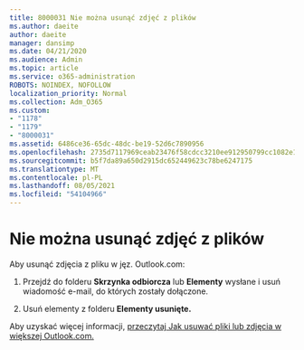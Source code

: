 ```yaml
---
title: 8000031 Nie można usunąć zdjęć z plików
ms.author: daeite
author: daeite
manager: dansimp
ms.date: 04/21/2020
ms.audience: Admin
ms.topic: article
ms.service: o365-administration
ROBOTS: NOINDEX, NOFOLLOW
localization_priority: Normal
ms.collection: Adm_O365
ms.custom:
- "1178"
- "1179"
- "8000031"
ms.assetid: 6486ce36-65dc-48dc-be19-52d6c7890956
ms.openlocfilehash: 2735d7117969ceab23476f58cdcc3210ee912950799cc1082e151bff6bf692d0
ms.sourcegitcommit: b5f7da89a650d2915dc652449623c78be6247175
ms.translationtype: MT
ms.contentlocale: pl-PL
ms.lasthandoff: 08/05/2021
ms.locfileid: "54104966"
---
```

# <a name="unable-to-delete-photos-from-files"></a>Nie można usunąć zdjęć z plików

Aby usunąć zdjęcia z pliku w jęz. Outlook.com:
  
1. Przejdź do folderu **Skrzynka odbiorcza** lub **Elementy** wysłane i usuń wiadomość e-mail, do których zostały dołączone.

2. Usuń elementy z folderu **Elementy usunięte.**

Aby uzyskać więcej informacji, [przeczytaj Jak usuwać pliki lub zdjęcia w większej Outlook.com.](https://support.office.com/article/bae0531f-040f-4c42-90b9-786ca718c16d.aspx)
  